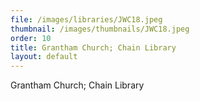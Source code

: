 ```yaml
---
file: /images/libraries/JWC18.jpeg
thumbnail: /images/thumbnails/JWC18.jpeg
order: 10
title: Grantham Church; Chain Library
layout: default
---
```

Grantham Church; Chain Library
